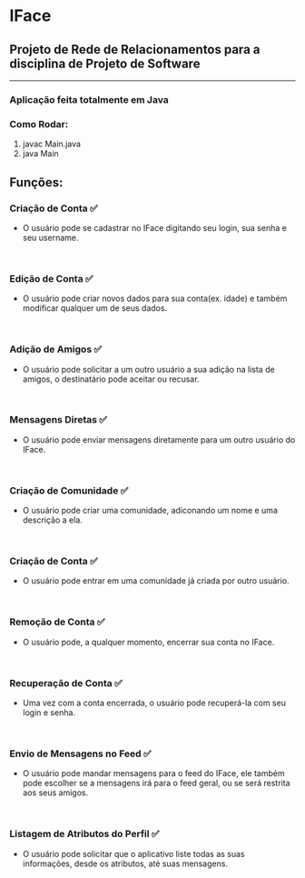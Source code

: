 # IFace
## Projeto de Rede de Relacionamentos para a disciplina de Projeto de Software
------------------------------------------------------------------------------
### Aplicação feita totalmente em Java

### Como Rodar:
1. javac Main.java
2. java Main
## Funções:

### Criação de Conta :white_check_mark:
- O usuário pode se cadastrar no IFace digitando seu login, sua senha e seu username.
<br/>

### Edição de Conta :white_check_mark:
- O usuário pode criar novos dados para sua conta(ex. idade) e também modificar qualquer um de seus dados.
<br/>

### Adição de Amigos :white_check_mark:
- O usuário pode solicitar a um outro usuário a sua adição na lista de amigos, o destinatário pode aceitar ou recusar.
<br/>

### Mensagens Diretas :white_check_mark:
- O usuário pode enviar mensagens diretamente para um outro usuário do IFace.
<br/>

### Criação de Comunidade :white_check_mark:
- O usuário pode criar uma comunidade, adiconando um nome e uma descrição a ela.
<br/>

### Criação de Conta :white_check_mark:
- O usuário pode entrar em uma comunidade já criada por outro usuário.
<br/>

### Remoção de Conta :white_check_mark:
- O usuário pode, a qualquer momento, encerrar sua conta no IFace.
<br/>

### Recuperação de Conta :white_check_mark:
- Uma vez com a conta encerrada, o usuário pode recuperá-la com seu login e senha.
<br/>

### Envio de Mensagens no Feed :white_check_mark:
- O usuário pode mandar mensagens para o feed do IFace, ele também pode escolher se a mensagens irá para o feed geral, ou se será restrita aos seus amigos.
<br/>

### Listagem de Atributos do Perfil :white_check_mark:
- O usuário pode solicitar que o aplicativo liste todas as suas informações, desde os atributos, até suas mensagens.
<br/>

